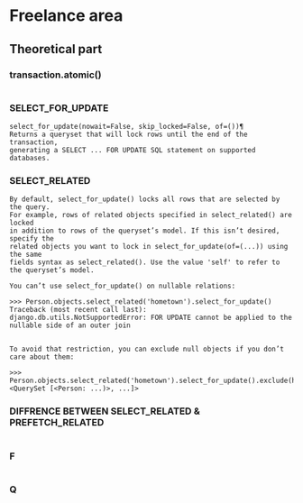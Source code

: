 # Freelance area 



## Theoretical part 
### transaction.atomic()
```

```

### SELECT_FOR_UPDATE
```
select_for_update(nowait=False, skip_locked=False, of=())¶
Returns a queryset that will lock rows until the end of the transaction, 
generating a SELECT ... FOR UPDATE SQL statement on supported databases.
```

### SELECT_RELATED
```
By default, select_for_update() locks all rows that are selected by the query. 
For example, rows of related objects specified in select_related() are locked 
in addition to rows of the queryset’s model. If this isn’t desired, specify the 
related objects you want to lock in select_for_update(of=(...)) using the same 
fields syntax as select_related(). Use the value 'self' to refer to the queryset’s model.

You can’t use select_for_update() on nullable relations:

>>> Person.objects.select_related('hometown').select_for_update()
Traceback (most recent call last):
django.db.utils.NotSupportedError: FOR UPDATE cannot be applied to the nullable side of an outer join


To avoid that restriction, you can exclude null objects if you don’t care about them:

>>> Person.objects.select_related('hometown').select_for_update().exclude(hometown=None)
<QuerySet [<Person: ...)>, ...]>
```

### DIFFRENCE BETWEEN SELECT_RELATED & PREFETCH_RELATED
```

```

### F 
```

```

### Q
```

```
